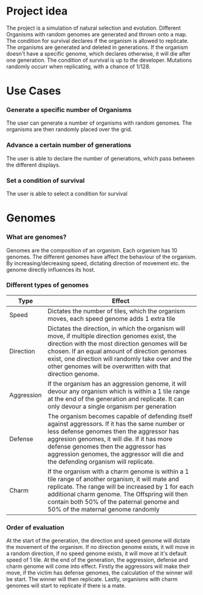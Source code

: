 # Project idea
The project is a simulation of natural selection and evolution. Different Organisms with random genomes are generated and thrown onto a map. The condition for survival declares if the organism is allowed to replicate. The organisms are generated and deleted in generations. If the organism doesn't have a specific genome, which declares otherwise, it will die after one generation. The condition of survival is up to the developer. Mutations randomly occurr when replicating, with a chance of 1/128.

# Use Cases
### Generate a specific number of Organisms
The user can generate a number of organisms with random genomes. The organisms are then randomly placed over the grid.

### Advance a certain number of generations
The user is able to declare the number of generations, which pass between the different displays.

### Set a condition of survival
The user is able to select a condition for survival

# Genomes
### What are genomes?
Genomes are the composition of an organism. Each organism has 10 genomes. The different genomes have affect the behaviour of the organism. By increasing/decreasing speed, dictating direction of movement etc. the genome directly influences its host.

### Different types of genomes

|Type    	| Effect   	|
|---	|---	|
|   Speed	| Dictates the number of tiles, which the organism moves, each speed genome adds 1 extra tile  	|
|   Direction	| Dictates the direction, in which the organism will move, if multiple direction genomes exist, the direction with the most direction genomes will be chosen. If an equal amount of direction genomes exist, one direction will randomly take over and the other genomes will be overwritten with that direction genome.  	|
|   Aggression	|   If the organism has an aggression genome, it will devour any organism which is within a 1 tile range at the end of the generation and replicate. It can only devour a single organism per generation  |
|   Defense	|   The organism becomes capable of defending itself against aggressors. If it has the same number or less defense genomes then the aggressor has aggresion genomes, it will die. If it has more defense genomes then the aggressor has aggression genomes, the aggressor will die and the defending organism will replicate.  |
|   Charm	|   If the organism with a charm genome is within a 1 tile range of another organism, it will mate and replicate. The range will be increased by 1 for each additional charm genome. The Offspring will then contain both 50% of the paternal genome and 50% of the maternal genome randomly  |

### Order of evaluation
At the start of the generation, the direction and speed genome will dictate the movement of the organism. If no direction genome exists, it will move in a random direction, if no speed genome exists, it will move at it's default speed of 1 tile. 
At the end of the generation, the aggression, defense and charm genome will come into effect. Firstly the aggressors will make their move, if the victim has defense genomes, the calculation of the winner will be start. The winner will then replicate. Lastly, organisms with charm genomes will start to replicate if there is a mate.
